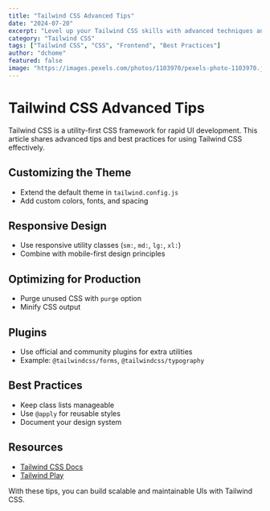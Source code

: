 ```yaml
---
title: "Tailwind CSS Advanced Tips"
date: "2024-07-20"
excerpt: "Level up your Tailwind CSS skills with advanced techniques and best practices."
category: "Tailwind CSS"
tags: ["Tailwind CSS", "CSS", "Frontend", "Best Practices"]
author: "dchome"
featured: false
image: "https://images.pexels.com/photos/1103970/pexels-photo-1103970.jpeg?auto=compress&cs=tinysrgb&w=1260&h=750&dpr=2"
---
```


# Tailwind CSS Advanced Tips

Tailwind CSS is a utility-first CSS framework for rapid UI development. This article shares advanced tips and best practices for using Tailwind CSS effectively.

## Customizing the Theme

- Extend the default theme in `tailwind.config.js`
- Add custom colors, fonts, and spacing

## Responsive Design

- Use responsive utility classes (`sm:`, `md:`, `lg:`, `xl:`)
- Combine with mobile-first design principles

## Optimizing for Production

- Purge unused CSS with `purge` option
- Minify CSS output

## Plugins

- Use official and community plugins for extra utilities
- Example: `@tailwindcss/forms`, `@tailwindcss/typography`

## Best Practices

- Keep class lists manageable
- Use `@apply` for reusable styles
- Document your design system

## Resources

- [Tailwind CSS Docs](https://tailwindcss.com/docs)
- [Tailwind Play](https://play.tailwindcss.com/)

With these tips, you can build scalable and maintainable UIs with Tailwind CSS.
